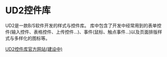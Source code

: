# UD2控件库
UD2是一款B/S软件开发的样式与控件库。
库中包含了开发中经常用到的表单控件(输入控件、表格控件、上传控件...)、事件(鼠标、触点事件...)以及页面排版样式与多样化的图标等。

[UD2控件库官方网站(建设中)](https://ud2.udtwo.com/)